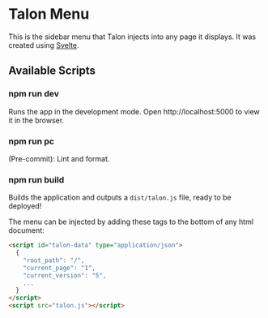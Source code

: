 # Talon Menu

This is the sidebar menu that Talon injects into any page it displays.
It was created using [Svelte](https://svelte.deb).

## Available Scripts

### npm run dev

Runs the app in the development mode.
Open http://localhost:5000 to view it in the browser.

### npm run pc

(Pre-commit): Lint and format.

### npm run build

Builds the application and outputs a `dist/talon.js` file,
ready to be deployed!

The menu can be injected by adding these tags to the bottom of any
html document:

```html
<script id="talon-data" type="application/json">
  {
    "root_path": "/",
    "current_page": "1",
    "current_version": "5",
    ...
  }
</script>
<script src="talon.js"></script>
```
